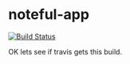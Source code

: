 # noteful-app
[![Build Status](https://travis-ci.org/Fortiam/noteful-james.svg?branch=master)](https://travis-ci.org/Fortiam/noteful-james)

OK lets see if travis gets this build.